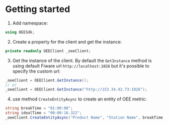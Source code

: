 # Getting started
1. Add namespace:
  ```C#
  using OEESdk;
  ```
2. Create a property for the client and get the instance:
  ```C#
  private readonly OEEClient _oeeClient;
  ```
3. Get the instance of the client. By default the `GetInstance` method is using default Fiware url `http://localhost:1026` but it's possible to specify the custom url:
  ```C#
  _oeeClient = OEEClient.GetInstance();
  // or
  _oeeClient = OEEClient.GetInstance("http://153.34.42.73:1026");
  ```
4. use method `CreateEntityAsync` to create an entity of OEE metric:
  ```C#
  string breakTime = "01:00:00";
  string idealTime = "00:00:16.322";
  _oeeClient.CreateEntityAsync("Product Name", "Station Name", breakTime, idealTime));
  ```
